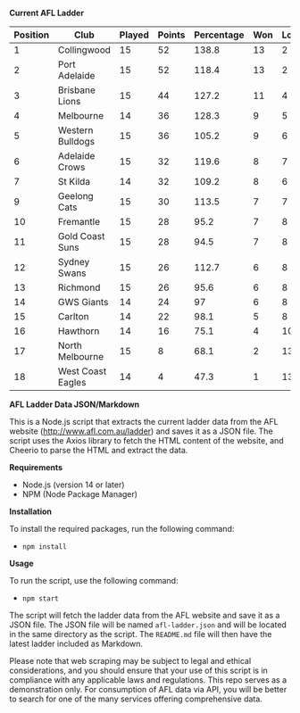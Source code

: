 **Current AFL Ladder**

| Position | Club | Played | Points | Percentage | Won | Lost | Drawn | PF | PA |
| -------- | ---- | ------ | ------ | ---------- | --- | ---- | ----- | -- | -- |
| 1 | Collingwood | 15 | 52 | 138.8 | 13 | 2 | 0 | 1396 | 1006 |
| 2 | Port Adelaide | 15 | 52 | 118.4 | 13 | 2 | 0 | 1434 | 1211 |
| 3 | Brisbane Lions | 15 | 44 | 127.2 | 11 | 4 | 0 | 1469 | 1155 |
| 4 | Melbourne | 14 | 36 | 128.3 | 9 | 5 | 0 | 1300 | 1013 |
| 5 | Western Bulldogs | 15 | 36 | 105.2 | 9 | 6 | 0 | 1224 | 1163 |
| 6 | Adelaide Crows | 15 | 32 | 119.6 | 8 | 7 | 0 | 1456 | 1217 |
| 7 | St Kilda | 14 | 32 | 109.2 | 8 | 6 | 0 | 1095 | 1003 |
| 9 | Geelong Cats | 15 | 30 | 113.5 | 7 | 7 | 1 | 1392 | 1226 |
| 10 | Fremantle | 15 | 28 | 95.2 | 7 | 8 | 0 | 1217 | 1278 |
| 11 | Gold Coast Suns | 15 | 28 | 94.5 | 7 | 8 | 0 | 1195 | 1265 |
| 12 | Sydney Swans | 15 | 26 | 112.7 | 6 | 8 | 1 | 1351 | 1199 |
| 13 | Richmond | 15 | 26 | 95.6 | 6 | 8 | 1 | 1184 | 1238 |
| 14 | GWS Giants | 14 | 24 | 97 | 6 | 8 | 0 | 1197 | 1234 |
| 15 | Carlton | 14 | 22 | 98.1 | 5 | 8 | 1 | 1060 | 1081 |
| 16 | Hawthorn | 14 | 16 | 75.1 | 4 | 10 | 0 | 998 | 1329 |
| 17 | North Melbourne | 15 | 8 | 68.1 | 2 | 13 | 0 | 1074 | 1577 |
| 18 | West Coast Eagles | 14 | 4 | 47.3 | 1 | 13 | 0 | 830 | 1753 |

**AFL Ladder Data JSON/Markdown**

This is a Node.js script that extracts the current ladder data from the AFL website (http://www.afl.com.au/ladder) and saves it as a JSON file. The script uses the Axios library to fetch the HTML content of the website, and Cheerio to parse the HTML and extract the data.

**Requirements**

- Node.js (version 14 or later)
- NPM (Node Package Manager)

**Installation**

To install the required packages, run the following command:

 - `npm install`

**Usage**

To run the script, use the following command:

 - `npm start`

The script will fetch the ladder data from the AFL website and save it as a JSON file. The JSON file will be named `afl-ladder.json` and will be located in the same directory as the script. The `README.md` file will then have the latest ladder included as Markdown.

Please note that web scraping may be subject to legal and ethical considerations, and you should ensure that your use of this script is in compliance with any applicable laws and regulations. This repo serves as a demonstration only. For consumption of AFL data via API, you will be better to search for one of the many services offering comprehensive data.
